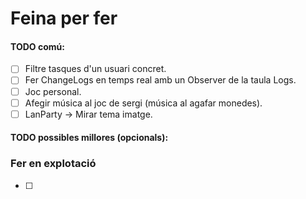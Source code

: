 # Feina per fer

#### TODO comú:
- [ ] Filtre tasques d'un usuari concret.
- [ ] Fer ChangeLogs en temps real amb un Observer de la taula Logs.
- [ ] Joc personal.
- [ ] Afegir música al joc de sergi (música al agafar monedes).
- [ ] LanParty -> Mirar tema imatge.
#### TODO possibles millores (opcionals):

### Fer en explotació
- [ ]
